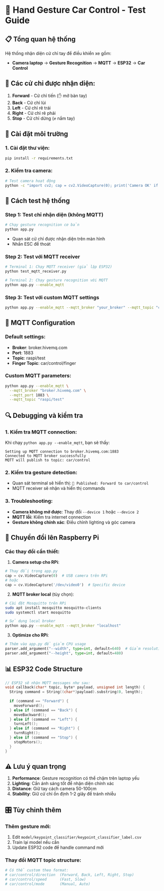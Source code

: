 # 🤖 Hand Gesture Car Control - Test Guide

## 📋 Tổng quan hệ thống

Hệ thống nhận diện cử chỉ tay để điều khiển xe gồm:
- **Camera laptop** → **Gesture Recognition** → **MQTT** → **ESP32** → **Car Control**

## 🎯 Các cử chỉ được nhận diện:
1. **Forward** - Cử chỉ tiến (✋ mở bàn tay)
2. **Back** - Cử chỉ lùi 
3. **Left** - Cử chỉ rẽ trái
4. **Right** - Cử chỉ rẽ phải  
5. **Stop** - Cử chỉ dừng (✊ nắm tay)

## 🔧 Cài đặt môi trường

### 1. Cài đặt thư viện:
```bash
pip install -r requirements.txt
```

### 2. Kiểm tra camera:
```bash
# Test camera hoạt động
python -c "import cv2; cap = cv2.VideoCapture(0); print('Camera OK' if cap.isOpened() else 'Camera Error'); cap.release()"
```

## 🧪 Cách test hệ thống

### Step 1: Test chỉ nhận diện (không MQTT)
```bash
# Chạy gesture recognition cơ bản
python app.py
```
- Quan sát cử chỉ được nhận diện trên màn hình
- Nhấn ESC để thoát

### Step 2: Test với MQTT receiver
```bash
# Terminal 1: Chạy MQTT receiver (giả lập ESP32)
python test_mqtt_receiver.py

# Terminal 2: Chạy gesture recognition với MQTT
python app.py --enable_mqtt
```

### Step 3: Test với custom MQTT settings
```bash
python app.py --enable_mqtt --mqtt_broker "your_broker" --mqtt_topic "custom/topic"
```

## 📡 MQTT Configuration

### Default settings:
- **Broker**: broker.hivemq.com
- **Port**: 1883  
- **Topic**: raspi/test
- **Finger Topic**: car/control/finger

### Custom MQTT parameters:
```bash
python app.py --enable_mqtt \
  --mqtt_broker "broker.hivemq.com" \
  --mqtt_port 1883 \
  --mqtt_topic "raspi/test"
```

## 🔍 Debugging và kiểm tra

### 1. Kiểm tra MQTT connection:
Khi chạy `python app.py --enable_mqtt`, bạn sẽ thấy:
```
Setting up MQTT connection to broker.hivemq.com:1883
Connected to MQTT broker successfully
MQTT will publish to topic: car/control
```

### 2. Kiểm tra gesture detection:
- Quan sát terminal sẽ hiển thị: `📡 Published: Forward to car/control`
- MQTT receiver sẽ nhận và hiển thị commands

### 3. Troubleshooting:
- **Camera không mở được**: Thay đổi `--device 1` hoặc `--device 2`
- **MQTT lỗi**: Kiểm tra internet connection
- **Gesture không chính xác**: Điều chỉnh lighting và góc camera

## 🚀 Chuyển đổi lên Raspberry Pi

### Các thay đổi cần thiết:

1. **Camera setup cho RPi**:
```python
# Thay đổi trong app.py
cap = cv.VideoCapture(0)  # USB camera trên RPi
# hoặc
cap = cv.VideoCapture('/dev/video0')  # Specific device
```

2. **MQTT broker local** (tùy chọn):
```bash
# Cài đặt Mosquitto trên RPi
sudo apt install mosquitto mosquitto-clients
sudo systemctl start mosquitto

# Sử dụng local broker
python app.py --enable_mqtt --mqtt_broker "localhost"
```

3. **Optimize cho RPi**:
```python
# Thêm vào app.py để giảm CPU usage
parser.add_argument("--width", type=int, default=640)  # Giảm resolution
parser.add_argument("--height", type=int, default=480)
```

## 📊 ESP32 Code Structure

```cpp
// ESP32 sẽ nhận MQTT messages như sau:
void callback(char* topic, byte* payload, unsigned int length) {
  String command = String((char*)payload).substring(0, length);
  
  if (command == "Forward") {
    moveForward();
  } else if (command == "Back") {
    moveBackward();
  } else if (command == "Left") {
    turnLeft();
  } else if (command == "Right") {
    turnRight();
  } else if (command == "Stop") {
    stopMotors();
  }
}
```

## ⚠️ Lưu ý quan trọng

1. **Performance**: Gesture recognition có thể chậm trên laptop yếu
2. **Lighting**: Cần ánh sáng tốt để nhận diện chính xác
3. **Distance**: Giữ tay cách camera 50-100cm
4. **Stability**: Giữ cử chỉ ổn định 1-2 giây để tránh nhiễu

## 🎛️ Tùy chỉnh thêm

### Thêm gesture mới:
1. Edit `model/keypoint_classifier/keypoint_classifier_label.csv`
2. Train lại model nếu cần
3. Update ESP32 code để handle command mới

### Thay đổi MQTT topic structure:
```python
# Có thể custom theo format:
# car/control/direction  (Forward, Back, Left, Right, Stop)
# car/control/speed      (Fast, Slow)
# car/control/mode       (Manual, Auto)
```
